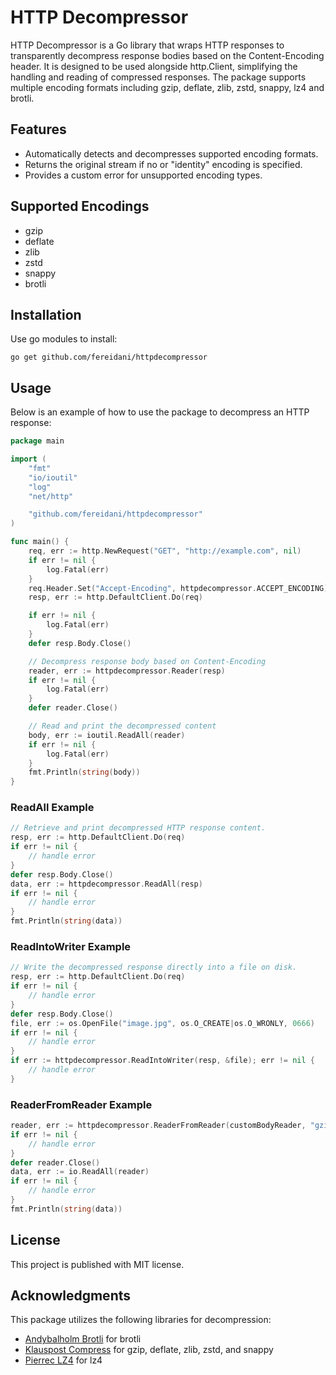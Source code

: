 # HTTP Decompressor

HTTP Decompressor is a Go library that wraps HTTP responses to transparently decompress response bodies based on the Content-Encoding header. It is designed to be used alongside http.Client, simplifying the handling and reading of compressed responses. The package supports multiple encoding formats including gzip, deflate, zlib, zstd, snappy, lz4 and brotli.

## Features

- Automatically detects and decompresses supported encoding formats.
- Returns the original stream if no or "identity" encoding is specified.
- Provides a custom error for unsupported encoding types.

## Supported Encodings

- gzip
- deflate
- zlib
- zstd
- snappy
- brotli

## Installation

Use go modules to install:

    go get github.com/fereidani/httpdecompressor

## Usage

Below is an example of how to use the package to decompress an HTTP response:

```go
package main

import (
    "fmt"
    "io/ioutil"
    "log"
    "net/http"

    "github.com/fereidani/httpdecompressor"
)

func main() {
    req, err := http.NewRequest("GET", "http://example.com", nil)
    if err != nil {
        log.Fatal(err)
    }
    req.Header.Set("Accept-Encoding", httpdecompressor.ACCEPT_ENCODING)
    resp, err := http.DefaultClient.Do(req)

    if err != nil {
        log.Fatal(err)
    }
    defer resp.Body.Close()

    // Decompress response body based on Content-Encoding
    reader, err := httpdecompressor.Reader(resp)
    if err != nil {
        log.Fatal(err)
    }
    defer reader.Close()

    // Read and print the decompressed content
    body, err := ioutil.ReadAll(reader)
    if err != nil {
        log.Fatal(err)
    }
    fmt.Println(string(body))
}
```

### ReadAll Example

```go
// Retrieve and print decompressed HTTP response content.
resp, err := http.DefaultClient.Do(req)
if err != nil {
    // handle error
}
defer resp.Body.Close()
data, err := httpdecompressor.ReadAll(resp)
if err != nil {
    // handle error
}
fmt.Println(string(data))
```

### ReadIntoWriter Example

```go
// Write the decompressed response directly into a file on disk.
resp, err := http.DefaultClient.Do(req)
if err != nil {
    // handle error
}
defer resp.Body.Close()
file, err := os.OpenFile("image.jpg", os.O_CREATE|os.O_WRONLY, 0666)
if err != nil {
    // handle error
}
if err := httpdecompressor.ReadIntoWriter(resp, &file); err != nil {
    // handle error
}
```

### ReaderFromReader Example

```go
reader, err := httpdecompressor.ReaderFromReader(customBodyReader, "gzip")
if err != nil {
    // handle error
}
defer reader.Close()
data, err := io.ReadAll(reader)
if err != nil {
    // handle error
}
fmt.Println(string(data))
```

## License

This project is published with MIT license.

## Acknowledgments

This package utilizes the following libraries for decompression:

- [Andybalholm Brotli](https://github.com/andybalholm/brotli) for brotli
- [Klauspost Compress](https://github.com/klauspost/compress) for gzip, deflate, zlib, zstd, and snappy
- [Pierrec LZ4](github.com/pierrec/lz4) for lz4
